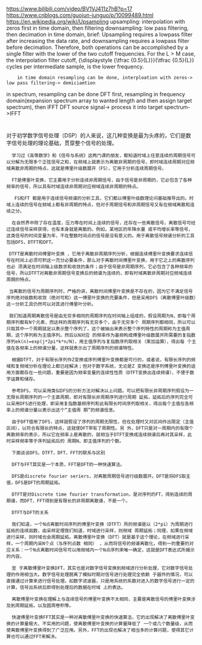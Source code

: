 https://www.bilibili.com/video/BV1VJ411z7hB?p=17
https://www.cnblogs.com/guojun-junguo/p/10099489.html
https://en.wikipedia.org/wiki/Upsampling
upsampling: interpolation with zeros first in time domain, then filtering
downsampling: low pass filtering, then decimation in time domain,
brief: Upsampling requires a lowpass filter after increasing the data rate,
       and downsampling requires a lowpass filter before decimation. Therefore, 
       both operations can be accomplished by a single filter with the lower of the two cutoff frequencies.
       For the L > M case, the interpolation filter cutoff,  {\displaystyle {\tfrac {0.5}{L}}}{\tfrac  {0.5}{L}} cycles per intermediate sample, 
       is the lower frequency.
       
        in time domain resampling can be done, interploation with zeros-> low pass filtering-> demiciamtion


in spectrum, resampling can be done
   DFT first,  resampling in frequency domain(expansion spectrum array to wanted length and then assign target spectrum), then IFFT
   DFT source signal-> process it into target spectrum->IFFT


#
对于初学数字信号处理（DSP）的人来说，这几种变换是最为头疼的，它们是数字信号处理的理论基础，贯穿整个信号的处理。

      学习过《高等数学》和《信号与系统》这两门课的朋友，都知道时域上任意连续的周期信号可以分解为无限多个正弦信号之和，在频域上就表示为离散非周期的信号，即时域连续周期对应频域离散非周期的特点，这就是傅里叶级数展开（FS），它用于分析连续周期信号。

      FT是傅里叶变换，它主要用于分析连续非周期信号，由于信号是非周期的，它必包含了各种频率的信号，所以具有时域连续非周期对应频域连续非周期的特点。

       FS和FT 都是用于连续信号频谱的分析工具，它们都以傅里叶级数理论问基础推导出的。时域上连续的信号在频域上都有非周期的特点，但对于周期信号和非周期信号又有在频域离散和连续之分。

      在自然界中除了存在温度，压力等在时间上连续的信号，还存在一些离散信号，离散信号可经过连续信号采样获得，也有本身就是离散的。例如，某地区的年降水量 或平均增长率等信号，这类信号的时间变量为年，不在整数时间点的信号是没有意义的。用于离散信号频谱分析的工具包括DFS，DTFT和DFT。

     DTFT是离散时间傅里叶变换 ，它用于离散非周期序列分析，根据连续傅里叶变换要求连续信号在时间上必须可积这一充分必要条件，那么对于离散时间傅里叶变换，用于它之上的离散序列也必 须满足在时间轴上级数求和收敛的条件；由于信号是非周期序列，它必包含了各种频率的信号，所以DTFT对离散非周期信号变换后的频谱为连续的，即有时域离散非周期对应频域连续周期的特点。

     当离散的信号为周期序列时，严格的讲，离散时间傅里叶变换是不存在的，因为它不满足信号序列绝对级数和收敛（绝对可和）这一傅里叶变换的充要条件，但是采用DFS（离散傅里叶级数）这一分析工具仍然可以对其进行傅里叶分析。

     我们知道周期离散信号是由无穷多相同的周期序列在时间轴上组成的，假设周期为N，即每个周期序列都有N个元素，而这样的周期序列有无穷多个，由于无穷多个 周期序列都相同，所以可以只取其中一个周期就足以表示整个序列了，这个被抽出来表示整个序列特性的周期称为主值周期，这个序列称为主值序列。然后以N对应 的频率作为基频构成傅里叶级数展开所需要的复指数序列ek(n)=exp(j*2pi*k*n/N)，用主值序列与复指数序列取相关（乘加运算），得出每 个主值在各频率上的频谱分量，这样就表示出了周期序列的频谱特性。

      根据DTFT，对于有限长序列作Z变换或序列傅里叶变换都是可行的，或者说，有限长序列的频域和复频域分析在理论上都已经解决；但对于数字系统，无论是Z 变换还是序列傅里叶变换的适用方面都存在一些问题，重要是因为频率变量的连续性性质（DTFT变换出连续频谱），不便于数字运算和储存。

      参考DFS，可以采用类似DFS的分析方法对解决以上问题。可以把有限长非周期序列假设为一无限长周期序列的一个主直周期，即对有限长非周期序列进行周期 延拓，延拓后的序列完全可以采用DFS进行处理，即采用复指数基频序列和此有限长时间序列取相关，得出每个主值在各频率上的频谱分量以表示出这个“主值周 期”的频谱信息。

      由于DFT借用了DFS，这样就假设了序列的周期无限性，但在处理时又对区间作出限定（主值区间），以符合有限长的特点，这就使DFT带有了周期性。另 外，DFT只是对一周期内的有限个离散频率的表示，所以它在频率上是离散的，就相当于DTFT变换成连续频谱后再对其采样，此时采样频率等于序列延拓后的 周期N，即主值序列的个数。

      下面谈谈DFS，DTFT，DFT，FFT的联系与区别

      DFT与FFT其实是一个本质，FFT是DFT的一种快速算法。

      DFS是discrete fourier seriers，对离散周期信号进行级数展开。DFT是将DFS取主值，DFS是DFT的周期延拓。

      DTFT是对Discrete time fourier transformation，是对序列的FT，得到连续的周期谱，而DFT，FFT得到是有限长的非周期离散谱，不是一个。

      DTFT与DFT的关系

      我们知道，一个N点离散时间序列的傅里叶变换（DTFT）所的频谱是以（2*pi）为周期进行延拓的连续函数，由采样定理我们知道，时域进行采样，则频域 周期延拓；同理，如果在频域进行采样，则时域也会周期延拓。离散傅里叶变换（DFT）就是基于这个理论，在频域进行采样，一个周期内采N个点（与序列点数 相同） ，从而将信号的频谱离散化，得到一的重要的对应关系：一个N点离散时间信号可以用频域内一个N点序列来唯一确定，这就是DFT表达式所揭示的内容。

      至 于离散傅里叶变换DFT，其实也是对数字信号变换到频域进行分析处理，它对数字信号处理的作用相当大。数字信号处理脱离了模拟时期对信号进行处理完全依赖 于器件的情况，可以直接通过计算来进行信号处理。如数字滤波器，只是用系统的系数对进入的数字信号进行一定的计算，信号出系统后即得到处理后的数据在时域 上的表达。

      离散傅里叶变换在理解上与连续信号的傅里叶变换不太相同，主要是离散信号的傅里叶变换涉及到周期延拓，以及圆周卷积等。

      快速傅里叶变换FFT其实是一种对离散傅里叶变换的快速算法，它的出现解决了离散傅里叶变换的计算量极大、不实用的问题，使离散傅里叶变换的计算量降低了 一个或几个数量级，从而使离散傅里叶变换得到了广泛应用。另外，FFT的出现也解决了相当多的计算问题，使得其它计算也可以通过FFT来解决。

